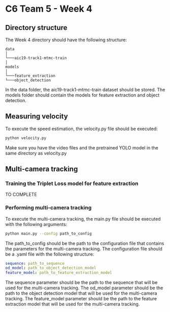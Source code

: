 # C6 Team 5 - Week 4

## Directory structure
The Week 4 directory should have the following structure:

```
data
│
└───aic19-track1-mtmc-train
│
models
│
└───feature_extraction
└───object_detection
```
In the data folder, the aic19-track1-mtmc-train dataset should be stored. The models folder should contain the models for feature extraction and object detection.


## Measuring velocity 

To execute the speed estimation, the velocity.py file should be executed:

```bash
python velocity.py 
```

Make sure you have the video files and the pretrained YOLO model in the same directory as velocity.py

## Multi-camera tracking

### Training the Triplet Loss model for feature extraction
TO COMPLETE

### Performing multi-camera tracking

To execute the multi-camera tracking, the main.py file should be executed with the following arguments:

```bash
python main.py --config path_to_config
```

The path_to_config should be the path to the configuration file that contains the parameters for the multi-camera tracking. The configuration file should be a .yaml file with the following structure:

```yaml
sequence: path_to_sequence
od_model: path_to_object_detection_model
feature_model: path_to_feature_extraction_model
```

The sequence parameter should be the path to the sequence that will be used for the multi-camera tracking. The od_model parameter should be the path to the object detection model that will be used for the multi-camera tracking. The feature_model parameter should be the path to the feature extraction model that will be used for the multi-camera tracking.


